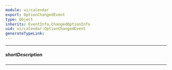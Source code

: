 ```yaml
---
module: ui/calendar
export: OptionChangedEvent
type: Object
inherits: EventInfo,ChangedOptionInfo
uid: ui/calendar:OptionChangedEvent
generateTypeLink: 
---
```

---
##### shortDescription
<!-- Description goes here -->

---
<!-- Description goes here -->